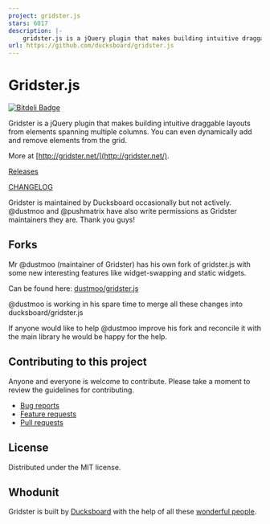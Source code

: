```yaml
---
project: gridster.js
stars: 6017
description: |-
    gridster.js is a jQuery plugin that makes building intuitive draggable layouts from elements spanning multiple columns 
url: https://github.com/ducksboard/gridster.js
---
```


Gridster.js
===========

[![Bitdeli Badge](https://d2weczhvl823v0.cloudfront.net/ducksboard/gridster.js/trend.png)](https://bitdeli.com/free "Bitdeli Badge")

Gridster is a jQuery plugin that makes building intuitive draggable
layouts from elements spanning multiple columns. You can even
dynamically add and remove elements from the grid.

More at [http://gridster.net/](http://gridster.net/).

[Releases](https://github.com/ducksboard/gridster.js/releases)

[CHANGELOG](https://github.com/ducksboard/gridster.js/blob/master/CHANGELOG.md)

Gridster is maintained by Ducksboard occasionally but not actively.
@dustmoo and @pushmatrix have also write permissions as Gridster maintainers
they are. Thank you guys!

## Forks

Mr @dustmoo (maintainer of Gridster) has his own fork of gridster.js
with some new interesting features like widget-swapping and static widgets.

Can be found here: [dustmoo/gridster.js](https://github.com/dustmoo/gridster.js)

@dustmoo is working in his spare time to merge all these changes into
ducksboard/gridster.js

If anyone would like to help @dustmoo improve his fork and reconcile
it with the main library he would be happy for the help.


## Contributing to this project

Anyone and everyone is welcome to contribute. Please take a moment to review the guidelines for contributing.

* [Bug reports](CONTRIBUTING.md#bugs)
* [Feature requests](CONTRIBUTING.md#features)
* [Pull requests](CONTRIBUTING.md#pull-requests)


## License

Distributed under the MIT license.

## Whodunit

Gridster is built by [Ducksboard](http://ducksboard.com/) with the help of all
these [wonderful people](https://github.com/ducksboard/gridster.js/graphs/contributors).

